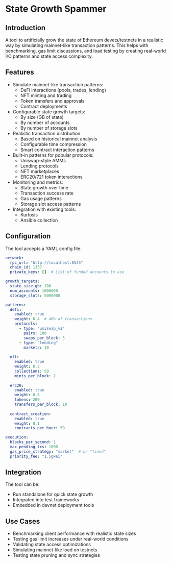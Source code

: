 # State Growth Spammer

## Introduction
A tool to artificially grow the state of Ethereum devets/testnets in a realistic way by simulating mainnet-like transaction patterns. This helps with benchmarking, gas limit discussions, and load testing by creating real-world I/O patterns and state access complexity.

## Features
- Simulate mainnet-like transaction patterns:
  - DeFi interactions (pools, trades, lending)
  - NFT minting and trading
  - Token transfers and approvals
  - Contract deployments
- Configurable state growth targets:
  - By size (GB of state)
  - By number of accounts
  - By number of storage slots
- Realistic transaction distribution:
  - Based on historical mainnet analysis
  - Configurable time compression
  - Smart contract interaction patterns
- Built-in patterns for popular protocols:
  - Uniswap-style AMMs
  - Lending protocols
  - NFT marketplaces
  - ERC20/721 token interactions
- Monitoring and metrics:
  - State growth over time
  - Transaction success rate
  - Gas usage patterns
  - Storage slot access patterns
- Integration with existing tools:
  - Kurtosis
  - Ansible collection

## Configuration
The tool accepts a YAML config file:
```yaml
network:
  rpc_url: "http://localhost:8545"
  chain_id: 1337
  private_keys: []  # List of funded accounts to use

growth_targets:
  state_size_gb: 100
  num_accounts: 1000000
  storage_slots: 5000000

patterns:
  defi:
    enabled: true
    weight: 0.4  # 40% of transactions
    protocols:
      - type: "uniswap_v2"
        pairs: 100
        swaps_per_block: 5
      - type: "lending"
        markets: 10
        
  nft:
    enabled: true
    weight: 0.2
    collections: 50
    mints_per_block: 2
    
  erc20:
    enabled: true
    weight: 0.3
    tokens: 200
    transfers_per_block: 10
    
  contract_creation:
    enabled: true
    weight: 0.1
    contracts_per_hour: 50

execution:
  blocks_per_second: 1
  max_pending_txs: 1000
  gas_price_strategy: "market"  # or "fixed"
  priority_fee: "1.5gwei"
```

## Integration
The tool can be:
- Run standalone for quick state growth
- Integrated into test frameworks
- Embedded in devnet deployment tools

## Use Cases
- Benchmarking client performance with realistic state sizes
- Testing gas limit increases under real-world conditions
- Validating state access optimizations
- Simulating mainnet-like load on testnets
- Testing state pruning and sync strategies